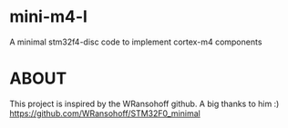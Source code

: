# mini-m4-l
A minimal stm32f4-disc code to implement cortex-m4 components


# ABOUT
This project is inspired by the WRansohoff github. A big thanks to him :)
https://github.com/WRansohoff/STM32F0_minimal
